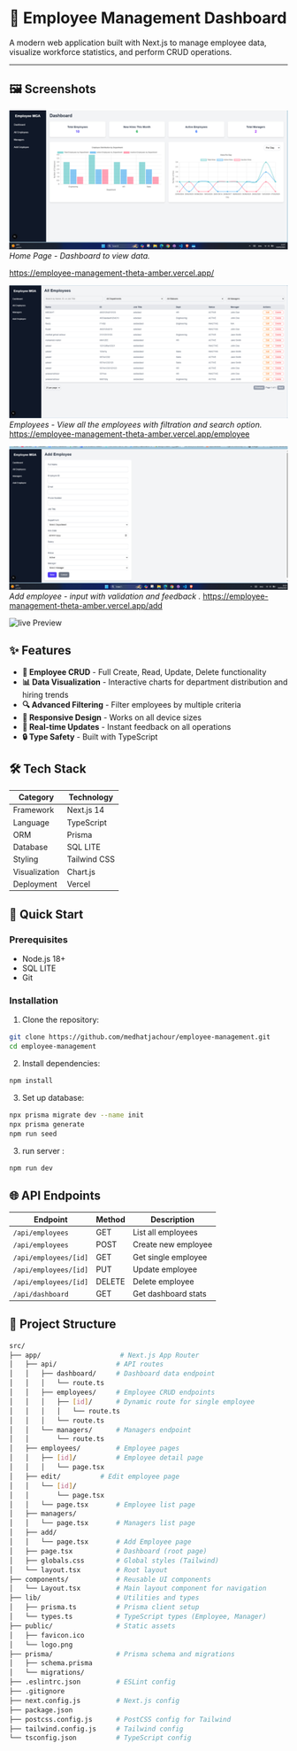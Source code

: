 # 🏢 Employee Management Dashboard
A modern web application built with Next.js to manage employee data, visualize workforce statistics, and perform CRUD operations.

---
## 🖼️ **Screenshots**

![Home Page](https://github.com/medhatjachour/employee-management/blob/main/samples/1.png?raw=true)
*Home Page - Dashboard to view data.*

https://employee-management-theta-amber.vercel.app/

![Home Page](https://github.com/medhatjachour/employee-management/blob/main/samples/2.png?raw=true)
*Employees  - View all the employees with filtration and search option.*
https://employee-management-theta-amber.vercel.app/employee


![Home Page](https://github.com/medhatjachour/employee-management/blob/main/samples/3.png?raw=true)
*Add employee - input with validation and feedback .*
https://employee-management-theta-amber.vercel.app/add


![live Preview](https://employee-management-theta-amber.vercel.app/)

## ✨ Features

- **📝 Employee CRUD** - Full Create, Read, Update, Delete functionality
- **📊 Data Visualization** - Interactive charts for department distribution and hiring trends
- **🔍 Advanced Filtering** - Filter employees by multiple criteria
- **📱 Responsive Design** - Works on all device sizes
- **🔄 Real-time Updates** - Instant feedback on all operations
- **🔒 Type Safety** - Built with TypeScript

## 🛠 Tech Stack

| Category       | Technology   |
|----------------|------------  |
| Framework      | Next.js 14   |
| Language       | TypeScript   |
| ORM            | Prisma       |
| Database       | SQL LITE     |
| Styling        | Tailwind CSS |
| Visualization  | Chart.js     |
| Deployment     | Vercel       |

## 🚀 Quick Start

### Prerequisites
- Node.js 18+
- SQL LITE  
- Git


### Installation
1. Clone the repository:
```bash
git clone https://github.com/medhatjachour/employee-management.git
cd employee-management
```

2. Install dependencies:
```bash
npm install 
```
3. Set up database:
```bash
npx prisma migrate dev --name init
npx prisma generate
npm run seed 
```
3. run server :
```bash
npm run dev
```


## 🌐 API Endpoints

| Endpoint                   | Method | Description                    |
|----------------------------|--------|--------------------------------|
| `/api/employees`           | GET    | List all employees             |
| `/api/employees`           | POST   | Create new employee            |
| `/api/employees/[id]`      | GET    | Get single employee            |
| `/api/employees/[id]`      | PUT    | Update employee                |
| `/api/employees/[id]`      | DELETE | Delete employee                |
| `/api/dashboard`           | GET    | Get dashboard stats            |

## 📁 Project Structure

```bash
src/
├── app/                    # Next.js App Router
│   ├── api/               # API routes
│   │   ├── dashboard/     # Dashboard data endpoint
│   │   │   └── route.ts
│   │   ├── employees/     # Employee CRUD endpoints
│   │   │   ├── [id]/      # Dynamic route for single employee
│   │   │   │   └── route.ts
│   │   │   └── route.ts
│   │   └── managers/      # Managers endpoint
│   │       └── route.ts
│   ├── employees/         # Employee pages
│   │   ├── [id]/          # Employee detail page
│   │   │   └── page.tsx
│   ├── edit/          # Edit employee page
│   │   └── [id]/
│   │       └── page.tsx
│   │   └── page.tsx       # Employee list page
│   ├── managers/    
│   │   └── page.tsx       # Managers list page
│   ├── add/    
│   │   └── page.tsx       # Add Employee page
│   ├── page.tsx           # Dashboard (root page)
│   ├── globals.css        # Global styles (Tailwind)
│   └── layout.tsx         # Root layout
├── components/            # Reusable UI components
│   └── Layout.tsx         # Main layout component for navigation
├── lib/                   # Utilities and types
│   ├── prisma.ts          # Prisma client setup
│   └── types.ts           # TypeScript types (Employee, Manager)
├── public/                # Static assets
│   ├── favicon.ico
│   └── logo.png
├── prisma/                # Prisma schema and migrations
│   ├── schema.prisma
│   └── migrations/
├── .eslintrc.json         # ESLint config
├── .gitignore
├── next.config.js         # Next.js config
├── package.json
├── postcss.config.js      # PostCSS config for Tailwind
├── tailwind.config.js     # Tailwind config
└── tsconfig.json          # TypeScript config
```